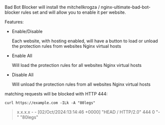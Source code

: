Bad Bot Blocker will install the mitchellkrogza / nginx-ultimate-bad-bot-blocker rules set and will allow you to enable it per website.

Features:

* Enable/Disable
    
    Each website, with hosting enabled, will have a button to load or unload the protection rules from websites Nginx virtual hosts

* Enable All

    Will load the protection rules for all websites Nginx virtual hosts

* Disable All

    Will unload the protection rules from all websites Nginx virtual hosts

matching requests will be blocked with HTTP 444:
```
curl https://example.com -ILk -A "80legs"
```
> x.x.x.x - - [02/Oct/2024:13:14:46 +0000] "HEAD / HTTP/2.0" 444 0 "-" "80legs"
